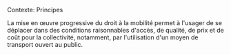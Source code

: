 Contexte: Principes

La mise en œuvre progressive du droit à la mobilité permet à l'usager de se déplacer dans des conditions raisonnables d'accès, de qualité, de prix et de coût pour la collectivité, notamment, par l'utilisation d'un moyen de transport ouvert au public.